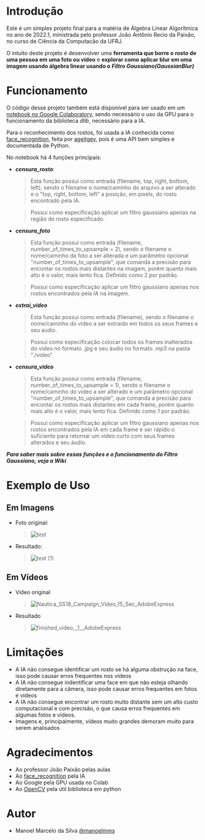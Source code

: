 
# Introdução
Este é um simples projeto final para a matéria de Álgebra Linear Algorítmica no ano de 2022.1, ministrada pelo professor João Antônio Recio da Paixão, no curso de Ciência da Computacão da UFRJ.

O intuito deste projeto é desenvolver uma **ferramenta que borre o rosto de uma pessoa em uma foto ou vídeo** e **explorar como aplicar blur em uma imagem usando álgebra linear usando o** ***Filtro Gaussiano(GaussianBlur)***

# Funcionamento

O código desse projeto também está disponível para ser usado em um [notebook no Google Colaboratory](https://colab.research.google.com/drive/1sIAmw0SzXdhPXB8pVGIm2pLdSdVUxRhq?usp=sharing), sendo necessário o uso da GPU para o funcionamento da biblioteca *dlib*, necessário para a IA.

Para o reconhecimento dos rostos, foi usada a IA conhecida como [face_recognition](https://github.com/ageitgey/face_recognition), feita por [ageitgey](https://github.com/ageitgey), pois é uma API bem simples e documentada de Python.

No notebook há 4 funções principais:
  - ***censura_rosto***
    >Esta função possui como entrada (filename, top, right, bottom, left), sendo o filename o nome/caminho do arquivo a ser alterado e o "top, right, bottom, left" a posição, em pixels, do rosto encontrado pela IA.
    
    >Possui como especificação aplicar um filtro gaussiano apenas na região do rosto especificado.
  - ***censura_foto***
    >Esta função possui como entrada (filename, number_of_times_to_upsample = 2), sendo o filename o nome/caminho da foto a ser alterada e um parâmetro opcional "number_of_times_to_upsample", que comanda a precisão para encontar os rostos mais distantes na imagem, porém quanto mais alto é o valor, mais lento fica. Definido como 2 por padrão.
    
    >Possui como especificação aplicar um filtro gaussiano apenas nos rostos encontrados pela IA na imagem.
  - ***extrai_video***
    >Esta função possui como entrada (filename), sendo o filename o nome/caminho do vídeo a ser extraído em todos os seus frames e seu audio.
    
    >Possui como especificação colocar todos os frames inalterados do vídeo no formato .jpg e seu áudio no formato .mp3 na pasta "./video"
  - ***censura_video***
    >Esta função possui como entrada (filename, number_of_times_to_upsample = 1), sendo o filename o nome/caminho do vídeo a ser alterado e um parâmetro opcional "number_of_times_to_upsample", que comanda a precisão para encontar os rostos mais distantes em cada frame, porém quanto mais alto é o valor, mais lento fica. Definido como 1 por padrão.

    >Possui como especificação aplicar um filtro gaussiano apenas nos rostos encontrados pela IA em cada frame e ser rápido o suficiente para retornar um vídeo curto com seus frames alterados e seu áudio.

***Para saber mais sobre essas funções e o funcionamento do Filtro Gaussiano, veja a Wiki***

# Exemplo de Uso

## Em Imagens 
 - Foto original: 
    >![test](https://user-images.githubusercontent.com/69607669/177061094-5fc257af-2be2-4198-98aa-e08eb92b700a.jpg)

 - Resultado:
    >![test (1)](https://user-images.githubusercontent.com/69607669/177061163-27d59317-2c48-4641-ae32-44b9a4f02c9b.jpg)

## Em Vídeos
 - Vídeo original
    >![Nautica_SS18_Campaign_Video_15_Sec_AdobeExpress](https://user-images.githubusercontent.com/69607669/177062452-df7865fa-1bda-4c2a-b3d3-5357ccb29303.gif)

 - Resultado
   >![finished_video__1__AdobeExpress](https://user-images.githubusercontent.com/69607669/177062454-6f0d9b4c-f316-4860-bf20-74bf35f47b76.gif)
   
# Limitações
  - A IA não consegue identificar um rosto se há alguma obstrução na face, isso pode causar erros frequentes nos vídeos
  - A IA não consegue indentificar uma face em que não esteja olhando diretamente para a câmera, isso pode causar erros frequentes em fotos e vídeos
  - A IA não consegue encontrar um rosto muito distante sem um alto custo computacional e com precisão, o que causa erros frequentes em algumas fotos e vídeos.
  - Imagens e, principalmente, vídeos muito grandes demoram muito para serem analisados
# Agradecimentos 
  - Ao professor João Paixão pelas aulas
  - Ao [face_recognition](https://github.com/ageitgey/face_recognition) pela IA
  - Ao Google pela GPU usada no Colab
  - Ao [OpenCV](https://docs.opencv.org/4.x/index.html) pela útil biblioteca em python 
# Autor
  - Manoel Marcelo da Silva [@manoelmms](https://github.com/manoelmms)
